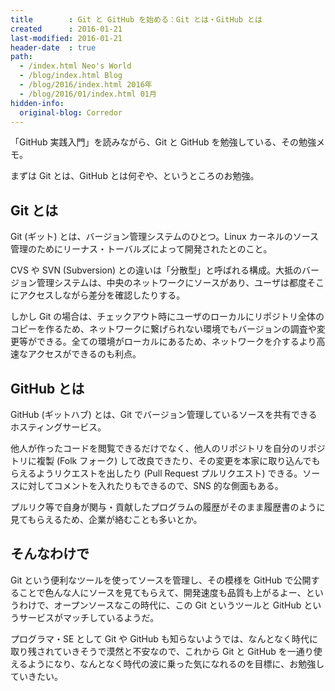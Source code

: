 ```yaml
---
title        : Git と GitHub を始める：Git とは・GitHub とは
created      : 2016-01-21
last-modified: 2016-01-21
header-date  : true
path:
  - /index.html Neo's World
  - /blog/index.html Blog
  - /blog/2016/index.html 2016年
  - /blog/2016/01/index.html 01月
hidden-info:
  original-blog: Corredor
---
```


「GitHub 実践入門」を読みながら、Git と GitHub を勉強している、その勉強メモ。

まずは Git とは、GitHub とは何ぞや、というところのお勉強。

## Git とは

Git (ギット) とは、バージョン管理システムのひとつ。Linux カーネルのソース管理のためにリーナス・トーバルズによって開発されたとのこと。

CVS や SVN (Subversion) との違いは「分散型」と呼ばれる構成。大抵のバージョン管理システムは、中央のネットワークにソースがあり、ユーザは都度そこにアクセスしながら差分を確認したりする。

しかし Git の場合は、チェックアウト時にユーザのローカルにリポジトリ全体のコピーを作るため、ネットワークに繋げられない環境でもバージョンの調査や変更等ができる。全ての環境がローカルにあるため、ネットワークを介するより高速なアクセスができるのも利点。

## GitHub とは

GitHub (ギットハブ) とは、Git でバージョン管理しているソースを共有できるホスティングサービス。

他人が作ったコードを閲覧できるだけでなく、他人のリポジトリを自分のリポジトリに複製 (Folk フォーク) して改良できたり、その変更を本家に取り込んでもらえるようリクエストを出したり (Pull Request プルリクエスト) できる。ソースに対してコメントを入れたりもできるので、SNS 的な側面もある。

プルリク等で自身が関与・貢献したプログラムの履歴がそのまま履歴書のように見てもらえるため、企業が絡むことも多いとか。

## そんなわけで

Git という便利なツールを使ってソースを管理し、その模様を GitHub で公開することで色んな人にソースを見てもらえて、開発速度も品質も上がるよー、というわけで、オープンソースなこの時代に、この Git というツールと GitHub というサービスがマッチしているようだ。

プログラマ・SE として Git や GitHub も知らないようでは、なんとなく時代に取り残されていきそうで漠然と不安なので、これから Git と GitHub を一通り使えるようになり、なんとなく時代の波に乗った気になれるのを目標に、お勉強していきたい。

